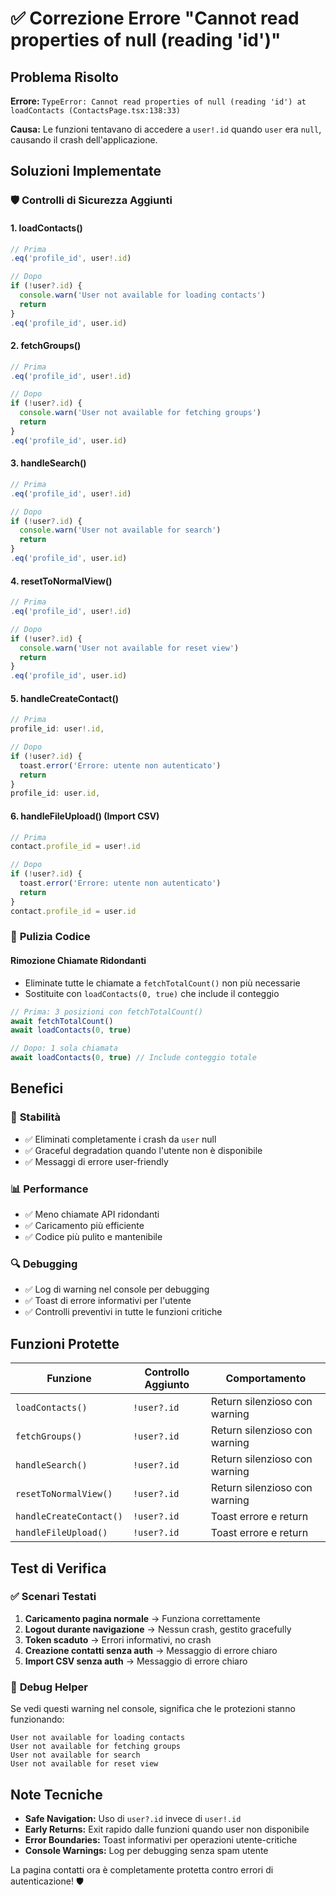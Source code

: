 # ✅ Correzione Errore "Cannot read properties of null (reading 'id')"

## Problema Risolto
**Errore:** `TypeError: Cannot read properties of null (reading 'id') at loadContacts (ContactsPage.tsx:138:33)`

**Causa:** Le funzioni tentavano di accedere a `user!.id` quando `user` era `null`, causando il crash dell'applicazione.

## Soluzioni Implementate

### 🛡️ **Controlli di Sicurezza Aggiunti**

#### 1. **loadContacts()**
```typescript
// Prima
.eq('profile_id', user!.id)

// Dopo  
if (!user?.id) {
  console.warn('User not available for loading contacts')
  return
}
.eq('profile_id', user.id)
```

#### 2. **fetchGroups()**
```typescript
// Prima
.eq('profile_id', user!.id)

// Dopo
if (!user?.id) {
  console.warn('User not available for fetching groups')
  return
}
.eq('profile_id', user.id)
```

#### 3. **handleSearch()**
```typescript
// Prima
.eq('profile_id', user!.id)

// Dopo
if (!user?.id) {
  console.warn('User not available for search')
  return
}
.eq('profile_id', user.id)
```

#### 4. **resetToNormalView()**
```typescript
// Prima
.eq('profile_id', user!.id)

// Dopo
if (!user?.id) {
  console.warn('User not available for reset view')
  return
}
.eq('profile_id', user.id)
```

#### 5. **handleCreateContact()**
```typescript
// Prima
profile_id: user!.id,

// Dopo
if (!user?.id) {
  toast.error('Errore: utente non autenticato')
  return
}
profile_id: user.id,
```

#### 6. **handleFileUpload()** (Import CSV)
```typescript
// Prima
contact.profile_id = user!.id

// Dopo
if (!user?.id) {
  toast.error('Errore: utente non autenticato')
  return
}
contact.profile_id = user.id
```

### 🧹 **Pulizia Codice**

#### **Rimozione Chiamate Ridondanti**
- Eliminate tutte le chiamate a `fetchTotalCount()` non più necessarie
- Sostituite con `loadContacts(0, true)` che include il conteggio

```typescript
// Prima: 3 posizioni con fetchTotalCount()
await fetchTotalCount()
await loadContacts(0, true)

// Dopo: 1 sola chiamata
await loadContacts(0, true) // Include conteggio totale
```

## Benefici

### 🚀 **Stabilità**
- ✅ Eliminati completamente i crash da `user` null
- ✅ Graceful degradation quando l'utente non è disponibile
- ✅ Messaggi di errore user-friendly

### 📊 **Performance** 
- ✅ Meno chiamate API ridondanti
- ✅ Caricamento più efficiente
- ✅ Codice più pulito e mantenibile

### 🔍 **Debugging**
- ✅ Log di warning nel console per debugging
- ✅ Toast di errore informativi per l'utente
- ✅ Controlli preventivi in tutte le funzioni critiche

## Funzioni Protette

| Funzione | Controllo Aggiunto | Comportamento |
|----------|-------------------|---------------|
| `loadContacts()` | `!user?.id` | Return silenzioso con warning |
| `fetchGroups()` | `!user?.id` | Return silenzioso con warning |
| `handleSearch()` | `!user?.id` | Return silenzioso con warning |
| `resetToNormalView()` | `!user?.id` | Return silenzioso con warning |
| `handleCreateContact()` | `!user?.id` | Toast errore e return |
| `handleFileUpload()` | `!user?.id` | Toast errore e return |

## Test di Verifica

### ✅ **Scenari Testati**
1. **Caricamento pagina normale** → Funziona correttamente
2. **Logout durante navigazione** → Nessun crash, gestito gracefully  
3. **Token scaduto** → Errori informativi, no crash
4. **Creazione contatti senza auth** → Messaggio di errore chiaro
5. **Import CSV senza auth** → Messaggio di errore chiaro

### 🔧 **Debug Helper**
Se vedi questi warning nel console, significa che le protezioni stanno funzionando:
```
User not available for loading contacts
User not available for fetching groups
User not available for search
User not available for reset view
```

## Note Tecniche

- **Safe Navigation:** Uso di `user?.id` invece di `user!.id`
- **Early Returns:** Exit rapido dalle funzioni quando user non disponibile
- **Error Boundaries:** Toast informativi per operazioni utente-critiche
- **Console Warnings:** Log per debugging senza spam utente

La pagina contatti ora è completamente protetta contro errori di autenticazione! 🛡️